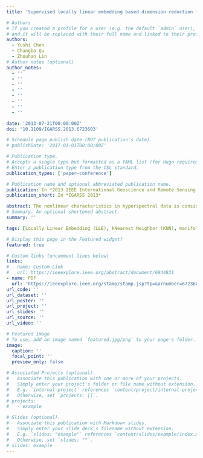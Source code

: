 ```yaml
---
title: 'Supervised locally linear embedding based dimension reduction for hyperspectral image classification'

# Authors
# If you created a profile for a user (e.g. the default `admin` user), write the username (folder name) here
# and it will be replaced with their full name and linked to their profile.
authors:
  - Yushi Chen
  - Changbo Qu
  - Zhouhan Lin
# Author notes (optional)
author_notes:
  - ''
  - ''
  - ''
  - ''
  - ''
  - ''
  - ''
  - ''

date: '2013-07-21T00:00:00Z'
doi: '10.1109/IGARSS.2013.6723603'

# Schedule page publish date (NOT publication's date).
# publishDate: '2017-01-01T00:00:00Z'

# Publication type.
# Accepts a single type but formatted as a YAML list (for Hugo requirements).
# Enter a publication type from the CSL standard.
publication_types: ['paper-conference']

# Publication name and optional abbreviated publication name.
publication: In *2013 IEEE International Geoscience and Remote Sensing Symposium*
publication_short: In *IGARSS 2013*

abstract: The nonlinear characteristics in hyperspectral data is considered as an influential factor curtailing the classification accuracy. To deal with the problem, a new method for classification is developed, especially for hyperspectral imagery (HSI). It is a supervised method based on Locally Linear Embedding (LLE) and k-Nearest Neighbor (KNN), named with KNN based supervised LLE (S-LLE KNN). We use two real HIS dataset of AVIRIS in experiment section and compare overall classification accuracy and accuracy of each class in different methods, the results shows that the supervised nonlinear feature extraction method contributes more to classification accuracies methods.
# Summary. An optional shortened abstract.
summary: ''

tags: [Locally Linear Embedding (LLE), kNearest Neighbor (KNN), manifold learning, supervised classification, hyperspectral imagery (HSI), nonlinear characteristics]

# Display this page in the Featured widget?
featured: true

# Custom links (uncomment lines below)
links:
# - name: Custom Link
#   url: https://ieeexplore.ieee.org/abstract/document/6844831
- name: PDF
  url: 'https://ieeexplore.ieee.org/stamp/stamp.jsp?tp=&arnumber=6723603'
url_code: ''
url_dataset: ''
url_poster: ''
url_project: ''
url_slides: ''
url_source: ''
url_video: ''

# Featured image
# To use, add an image named `featured.jpg/png` to your page's folder.
image:
  caption: ''
  focal_point: ''
  preview_only: false

# Associated Projects (optional).
#   Associate this publication with one or more of your projects.
#   Simply enter your project's folder or file name without extension.
#   E.g. `internal-project` references `content/project/internal-project/index.md`.
#   Otherwise, set `projects: []`.
# projects:
#   - example

# Slides (optional).
#   Associate this publication with Markdown slides.
#   Simply enter your slide deck's filename without extension.
#   E.g. `slides: "example"` references `content/slides/example/index.md`.
#   Otherwise, set `slides: ""`.
# slides: example
---
```


<!-- # {{% callout note %}}
# Click the _Cite_ button above to demo the feature to enable visitors to import publication metadata into their reference management software.
# {{% /callout %}}

# {{% callout note %}}
# Create your slides in Markdown - click the _Slides_ button to check out the example.
# {{% /callout %}}

# Add the publication's **full text** or **supplementary notes** here. You can use rich formatting such as including [code, math, and images](https://docs.hugoblox.com/content/writing-markdown-latex/). -->